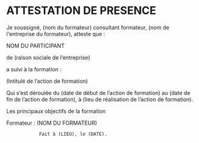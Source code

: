 <!--

---
title: Attestation de présence
description: modèle d'attestation de présence.
image_url: https://github.com/lilianricaud/formation-professionnelle/blob/master/cc-by-sa.png
licence: CC-BY-SA
---

-->



# ATTESTATION DE PRESENCE


Je soussigné, (nom du formateur) consultant formateur, (nom de l'entreprise du formateur), atteste que :

NOM DU PARTICIPANT

de (raison sociale de l’entreprise)


a suivi à la formation :


(Intitulé de l’action de formation)


Qui s’est déroulée du (date de début de l’action de formation) au (date de fin de l’action de formation), à (lieu de réalisation de l’action de formation).

Les principaux objectifs de la formation 


Formateur : (NOM DU FORMATEUR)

				Fait à (LIEU), le (DATE).
	

				
		
